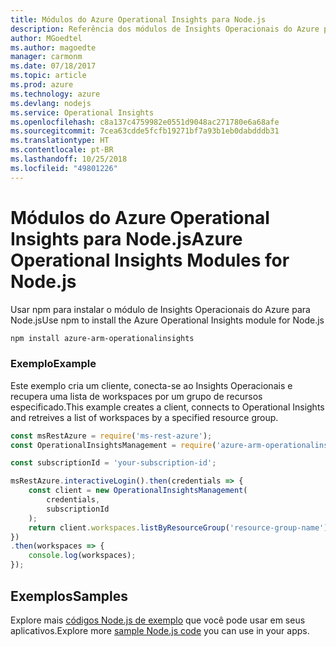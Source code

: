 ```yaml
---
title: Módulos do Azure Operational Insights para Node.js
description: Referência dos módulos de Insights Operacionais do Azure para Node.js
author: MGoedtel
ms.author: magoedte
manager: carmonm
ms.date: 07/18/2017
ms.topic: article
ms.prod: azure
ms.technology: azure
ms.devlang: nodejs
ms.service: Operational Insights
ms.openlocfilehash: c8a137c4759982e0551d9048ac271780e6a68afe
ms.sourcegitcommit: 7cea63cdde5fcfb19271bf7a93b1eb0dabdddb31
ms.translationtype: HT
ms.contentlocale: pt-BR
ms.lasthandoff: 10/25/2018
ms.locfileid: "49801226"
---
```

# <a name="azure-operational-insights-modules-for-nodejs"></a><span data-ttu-id="43a29-103">Módulos do Azure Operational Insights para Node.js</span><span class="sxs-lookup"><span data-stu-id="43a29-103">Azure Operational Insights Modules for Node.js</span></span>

<span data-ttu-id="43a29-104">Usar npm para instalar o módulo de Insights Operacionais do Azure para Node.js</span><span class="sxs-lookup"><span data-stu-id="43a29-104">Use npm to install the Azure Operational Insights module for Node.js</span></span>

```bash
npm install azure-arm-operationalinsights
```

### <a name="example"></a><span data-ttu-id="43a29-105">Exemplo</span><span class="sxs-lookup"><span data-stu-id="43a29-105">Example</span></span> 

<span data-ttu-id="43a29-106">Este exemplo cria um cliente, conecta-se ao Insights Operacionais e recupera uma lista de workspaces por um grupo de recursos especificado.</span><span class="sxs-lookup"><span data-stu-id="43a29-106">This example creates a client, connects to Operational Insights and retreives a list of workspaces by a specified resource group.</span></span>

```javascript
const msRestAzure = require('ms-rest-azure');
const OperationalInsightsManagement = require('azure-arm-operationalinsights');

const subscriptionId = 'your-subscription-id';

msRestAzure.interactiveLogin().then(credentials => {
    const client = new OperationalInsightsManagement(
        credentials,
        subscriptionId
    );
    return client.workspaces.listByResourceGroup('resource-group-name');
})
.then(workspaces => {
    console.log(workspaces);
});
``` 

## <a name="samples"></a><span data-ttu-id="43a29-107">Exemplos</span><span class="sxs-lookup"><span data-stu-id="43a29-107">Samples</span></span>

<span data-ttu-id="43a29-108">Explore mais [códigos Node.js de exemplo](https://azure.microsoft.com/resources/samples/?platform=nodejs) que você pode usar em seus aplicativos.</span><span class="sxs-lookup"><span data-stu-id="43a29-108">Explore more [sample Node.js code](https://azure.microsoft.com/resources/samples/?platform=nodejs) you can use in your apps.</span></span>
